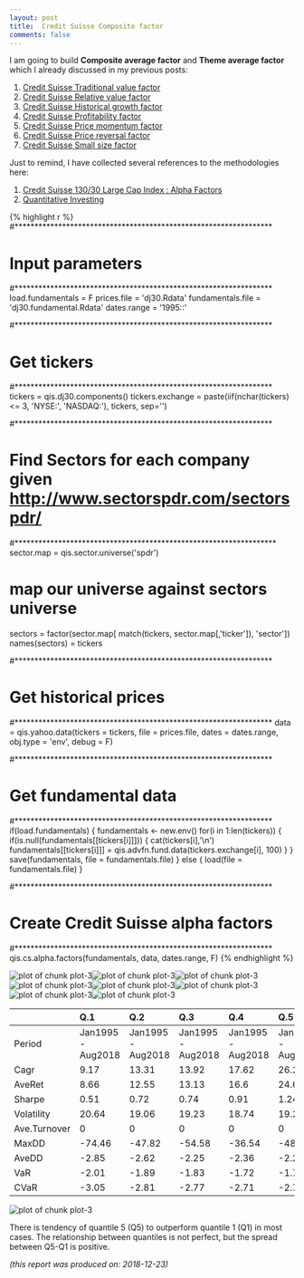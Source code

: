 ```yaml
---
layout: post
title:  Credit Suisse Composite factor
comments: false
---
```





I am going to build **Composite average factor** and **Theme average factor** which I already discussed in my previous posts:

 1. [Credit Suisse Traditional value factor](https://qisresearch.github.io/cs-traditional-value)
 2. [Credit Suisse Relative value factor](https://qisresearch.github.io/cs-relative-value)
 3. [Credit Suisse Historical growth factor](https://qisresearch.github.io/cs-historical-growth)
 4. [Credit Suisse Profitability factor](https://qisresearch.github.io/cs-profitability)
 5. [Credit Suisse Price momentum factor](https://qisresearch.github.io/cs-price-momentum)
 6. [Credit Suisse Price reversal factor](https://qisresearch.github.io/cs-price-reversal)
 7. [Credit Suisse Small size factor](https://qisresearch.github.io/cs-small-size)

Just to remind, I have collected several references to the methodologies here:

 1. [Credit Suisse 130/30 Large Cap Index : Alpha Factors](http://www.proshares.com/media/documents/CS_Alpha_Factors.pdf)
 2. [Quantitative Investing](https://research-doc.credit-suisse.com/docView?language=ENG&format=PDF&document_id=868261101&source_id=em&serialid=wepCP0bZJlqL0WAXPLGDABEtH%2Fcpw1iaTTNAYHkPLWM%3D)




{% highlight r %}
#*****************************************************************
# Input parameters
#*****************************************************************
load.fundamentals = F
prices.file        = 'dj30.Rdata'
fundamentals.file  = 'dj30.fundamental.Rdata'
dates.range        = '1995::'

#*****************************************************************
# Get tickers
#*****************************************************************
tickers          = qis.dj30.components()
tickers.exchange = paste(iif(nchar(tickers) <= 3, 'NYSE:', 'NASDAQ:'), tickers, sep='')

#*****************************************************************
# Find Sectors for each company given http://www.sectorspdr.com/sectorspdr/
#****************************************************************** 
sector.map = qis.sector.universe('spdr')
# map our universe against sectors universe
sectors        = factor(sector.map[ match(tickers, sector.map[,'ticker']), 'sector'])
names(sectors) = tickers

#*****************************************************************
# Get historical prices
#*****************************************************************
data = qis.yahoo.data(tickers = tickers, file = prices.file, dates = dates.range, obj.type = 'env', debug = F)

#*****************************************************************
# Get fundamental data
#*****************************************************************
if(load.fundamentals) {
  fundamentals <- new.env()
  for(i in 1:len(tickers)) {
    if(is.null(fundamentals[[tickers[i]]])) {
      cat(tickers[i],'\n')
      fundamentals[[tickers[i]]] = qis.advfn.fund.data(tickers.exchange[i], 100)
    }
  }
  save(fundamentals, file = fundamentals.file)
} else {
  load(file = fundamentals.file)
}

#*****************************************************************
# Create Credit Suisse alpha factors
#*****************************************************************
qis.cs.alpha.factors(fundamentals, data, dates.range, F)
{% endhighlight %}

![plot of chunk plot-3](/public/images/2018-06-08-cs-composite/plot-3-1.png)![plot of chunk plot-3](/public/images/2018-06-08-cs-composite/plot-3-2.png)![plot of chunk plot-3](/public/images/2018-06-08-cs-composite/plot-3-3.png)![plot of chunk plot-3](/public/images/2018-06-08-cs-composite/plot-3-4.png)![plot of chunk plot-3](/public/images/2018-06-08-cs-composite/plot-3-5.png)![plot of chunk plot-3](/public/images/2018-06-08-cs-composite/plot-3-6.png)![plot of chunk plot-3](/public/images/2018-06-08-cs-composite/plot-3-7.png)![plot of chunk plot-3](/public/images/2018-06-08-cs-composite/plot-3-8.png)

|             |Q.1               |Q.2               |Q.3               |Q.4               |Q.5               |Q.5.minus.Q.1     |
|:------------|:-----------------|:-----------------|:-----------------|:-----------------|:-----------------|:-----------------|
|Period       |Jan1995 - Aug2018 |Jan1995 - Aug2018 |Jan1995 - Aug2018 |Jan1995 - Aug2018 |Jan1995 - Aug2018 |Jan1995 - Aug2018 |
|Cagr         |9.17              |13.31             |13.92             |17.62             |26.23             |14.3              |
|AveRet       |8.66              |12.55             |13.13             |16.6              |24.66             |13.49             |
|Sharpe       |0.51              |0.72              |0.74              |0.91              |1.24              |0.87              |
|Volatility   |20.64             |19.06             |19.23             |18.74             |19.23             |16.07             |
|Ave.Turnover |0                 |0                 |0                 |0                 |0                 |0                 |
|MaxDD        |-74.46            |-47.82            |-54.58            |-36.54            |-48.08            |-37.73            |
|AveDD        |-2.85             |-2.62             |-2.25             |-2.36             |-2.2              |-2.71             |
|VaR          |-2.01             |-1.89             |-1.83             |-1.72             |-1.77             |-1.48             |
|CVaR         |-3.05             |-2.81             |-2.77             |-2.71             |-2.73             |-2.25             |
    


![plot of chunk plot-3](/public/images/2018-06-08-cs-composite/plot-3-9.png)

There is tendency of quantile 5 (Q5) to outperform quantile 1 (Q1) in most cases. 
The relationship between quantiles is not perfect, but the spread between Q5-Q1 is positive.


*(this report was produced on: 2018-12-23)*
